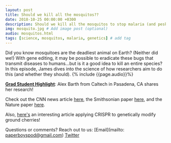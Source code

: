 ```yaml
---
layout: post
title: Should we kill all the mosquitos??
date: 2018-10-25 00:00:00 +0300
description: Should we kill all the mosquitos to stop malaria (and pesky bites)?... # Add post description (shows up as description on social media posts)
img: mosquito.jpg # Add image post (optional)
audio: mosquitos.html
tags: [science, mosquitos, malaria, genetics] # add tag
---
```


Did you know mosquitoes are the deadliest animal on Earth? (Neither did we!) With gene editing, it may be possible to eradicate these bugs that transmit diseases to humans...but is it a good idea to kill an entire species? In this episode, James dives into the science of how researchers aim to do this (and whether they should).
{% include {{page.audio}}%}

[**Grad Student Highlight**](http://paperboyspodcast.com/gradhighlight/): Alex Barth from Caltech in Pasadena, CA shares her research!

Check out the CNN news article [here](https://www.cnn.com/2018/09/25/health/crispr-gene-drive-mosquitoes-malaria-study/index.html), the Smithsonian paper [here](https://www.smithsonianmag.com/innovation/kill-all-mosquitos-180959069/#YUYorfVUZZ4BG2o9.99), and the Nature paper [here](https://www.nature.com/articles/nbt.4245#abstract).

Also, [here's](https://www.nytimes.com/2018/10/05/science/groundcherries-crispr-gene-editing.html) an interesting article applying CRISPR to genetically modify ground cherries!

Questions or comments? Reach out to us: [Email](mailto: paperboyspod@gmail.com) [Twitter](https://twitter.com/PaperBoysPod)
